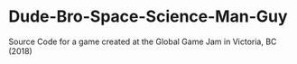 # Dude-Bro-Space-Science-Man-Guy
Source Code for a game created at the Global Game Jam in Victoria, BC (2018)
